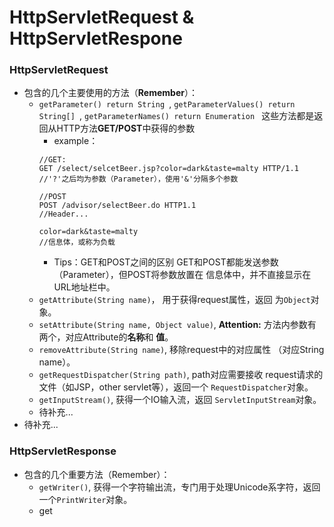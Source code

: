 # HttpServletRequest & HttpServletRespone
### HttpServletRequest
- 包含的几个主要使用的方法（**Remember**）：
  -  `getParameter() return String `, `getParameterValues() return String[] `, `getParameterNames() return Enumeration `
     这些方法都是返回从HTTP方法**GET/POST**中获得的参数
     - example：
     ```
     //GET:
     GET /select/selcetBeer.jsp?color=dark&taste=malty HTTP/1.1
     //'?'之后均为参数（Parameter），使用'&'分隔多个参数

     //POST
     POST /advisor/selectBeer.do HTTP1.1
     //Header...
     
     color=dark&taste=malty
     //信息体，或称为负载
     ```
     - Tips：GET和POST之间的区别
       GET和POST都能发送参数（Parameter），但POST将参数放置在
       信息体中，并不直接显示在URL地址栏中。
  - `getAttribute(String name)`， 用于获得request属性，返回
  为`Object`对象。
  - `setAttribute(String name, Object value)`, 
  **Attention:** 方法内参数有两个，对应Attribute的**名称**和
  **值**。
  - `removeAttribute(String name)`, 移除request中的对应属性
   （对应String name）。
  - `getRequestDispatcher(String path)`, path对应需要接收
    request请求的文件（如JSP，other servlet等），返回一个
    `RequestDispatcher`对象。
  - `getInputStream()`, 获得一个IO输入流，返回
    `ServletInputStream`对象。
  - 待补充...
- 待补充...

### HttpServletResponse
- 包含的几个重要方法（Remember）：
  - `getWriter()`, 获得一个字符输出流，专门用于处理Unicode系字符，返回一个`PrintWriter`对象。
  - get


